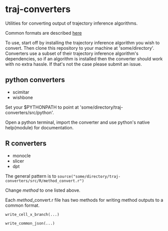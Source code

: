 # traj-converters
Utilities for converting output of trajectory inference algorithms.

Common formats are described [here](https://github.com/Stuartlab-UCSC/traj-formats)

To use, start off by installing the trajectory inference algorithm you wish to convert. Then clone this repository to your machine at 'some/directory'. Converters use a subset of their trajectory inference algorithm's dependencies, so if an algorithm is installed then the converter should work with no extra hassle. If that's not the case please submit an issue.

## python converters
* scimitar
* wishbone

Set your $PYTHONPATH to point at 'some/directory/traj-converters/src/python'.

Open a python terminal, import the converter and use python's native help(module) for documentation. 

## R converters
* monocle
* slicer
* dpt

The general pattern is to `source("some/directory/traj-converters/src/R/method_convert.r")`

Change *method* to one listed above.

Each *method*_convert.r file has two methods for writing method outputs to a common format.

`write_cell_x_branch(...)`

`write_common_json(...)`
